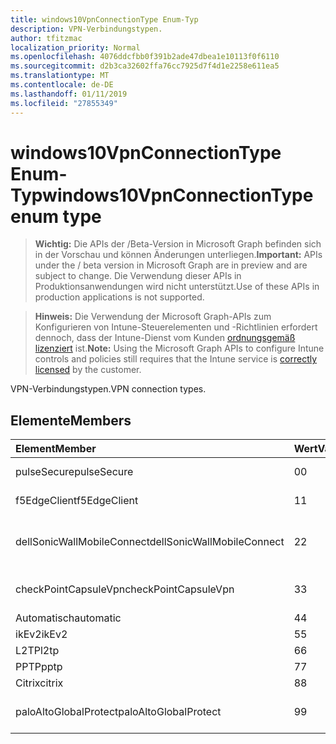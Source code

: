 ```yaml
---
title: windows10VpnConnectionType Enum-Typ
description: VPN-Verbindungstypen.
author: tfitzmac
localization_priority: Normal
ms.openlocfilehash: 4076ddcfbb0f391b2ade47dbea1e10113f0f6110
ms.sourcegitcommit: d2b3ca32602ffa76cc7925d7f4d1e2258e611ea5
ms.translationtype: MT
ms.contentlocale: de-DE
ms.lasthandoff: 01/11/2019
ms.locfileid: "27855349"
---
```

# <a name="windows10vpnconnectiontype-enum-type"></a><span data-ttu-id="810e4-103">windows10VpnConnectionType Enum-Typ</span><span class="sxs-lookup"><span data-stu-id="810e4-103">windows10VpnConnectionType enum type</span></span>

> <span data-ttu-id="810e4-104">**Wichtig:** Die APIs der /Beta-Version in Microsoft Graph befinden sich in der Vorschau und können Änderungen unterliegen.</span><span class="sxs-lookup"><span data-stu-id="810e4-104">**Important:** APIs under the / beta version in Microsoft Graph are in preview and are subject to change.</span></span> <span data-ttu-id="810e4-105">Die Verwendung dieser APIs in Produktionsanwendungen wird nicht unterstützt.</span><span class="sxs-lookup"><span data-stu-id="810e4-105">Use of these APIs in production applications is not supported.</span></span>

> <span data-ttu-id="810e4-106">**Hinweis:** Die Verwendung der Microsoft Graph-APIs zum Konfigurieren von Intune-Steuerelementen und -Richtlinien erfordert dennoch, dass der Intune-Dienst vom Kunden [ordnungsgemäß lizenziert](https://go.microsoft.com/fwlink/?linkid=839381) ist.</span><span class="sxs-lookup"><span data-stu-id="810e4-106">**Note:** Using the Microsoft Graph APIs to configure Intune controls and policies still requires that the Intune service is [correctly licensed](https://go.microsoft.com/fwlink/?linkid=839381) by the customer.</span></span>

<span data-ttu-id="810e4-107">VPN-Verbindungstypen.</span><span class="sxs-lookup"><span data-stu-id="810e4-107">VPN connection types.</span></span>
## <a name="members"></a><span data-ttu-id="810e4-108">Elemente</span><span class="sxs-lookup"><span data-stu-id="810e4-108">Members</span></span>
|<span data-ttu-id="810e4-109">Element</span><span class="sxs-lookup"><span data-stu-id="810e4-109">Member</span></span>|<span data-ttu-id="810e4-110">Wert</span><span class="sxs-lookup"><span data-stu-id="810e4-110">Value</span></span>|<span data-ttu-id="810e4-111">Beschreibung</span><span class="sxs-lookup"><span data-stu-id="810e4-111">Description</span></span>|
|:---|:---|:---|
|<span data-ttu-id="810e4-112">pulseSecure</span><span class="sxs-lookup"><span data-stu-id="810e4-112">pulseSecure</span></span>|<span data-ttu-id="810e4-113">0</span><span class="sxs-lookup"><span data-stu-id="810e4-113">0</span></span>|<span data-ttu-id="810e4-114">Pulse sichern.</span><span class="sxs-lookup"><span data-stu-id="810e4-114">Pulse Secure.</span></span>|
|<span data-ttu-id="810e4-115">f5EdgeClient</span><span class="sxs-lookup"><span data-stu-id="810e4-115">f5EdgeClient</span></span>|<span data-ttu-id="810e4-116">1</span><span class="sxs-lookup"><span data-stu-id="810e4-116">1</span></span>|<span data-ttu-id="810e4-117">F5-Edge-Client.</span><span class="sxs-lookup"><span data-stu-id="810e4-117">F5 Edge Client.</span></span>|
|<span data-ttu-id="810e4-118">dellSonicWallMobileConnect</span><span class="sxs-lookup"><span data-stu-id="810e4-118">dellSonicWallMobileConnect</span></span>|<span data-ttu-id="810e4-119">2</span><span class="sxs-lookup"><span data-stu-id="810e4-119">2</span></span>|<span data-ttu-id="810e4-120">Dell SonicWALL Mobile Verbindung.</span><span class="sxs-lookup"><span data-stu-id="810e4-120">Dell SonicWALL Mobile Connection.</span></span>|
|<span data-ttu-id="810e4-121">checkPointCapsuleVpn</span><span class="sxs-lookup"><span data-stu-id="810e4-121">checkPointCapsuleVpn</span></span>|<span data-ttu-id="810e4-122">3</span><span class="sxs-lookup"><span data-stu-id="810e4-122">3</span></span>|<span data-ttu-id="810e4-123">Überprüfen Sie Punkt "Kapseln" VPN.</span><span class="sxs-lookup"><span data-stu-id="810e4-123">Check Point Capsule VPN.</span></span>|
|<span data-ttu-id="810e4-124">Automatisch</span><span class="sxs-lookup"><span data-stu-id="810e4-124">automatic</span></span>|<span data-ttu-id="810e4-125">4</span><span class="sxs-lookup"><span data-stu-id="810e4-125">4</span></span>|<span data-ttu-id="810e4-126">Automatisch.</span><span class="sxs-lookup"><span data-stu-id="810e4-126">Automatic.</span></span>|
|<span data-ttu-id="810e4-127">ikEv2</span><span class="sxs-lookup"><span data-stu-id="810e4-127">ikEv2</span></span>|<span data-ttu-id="810e4-128">5</span><span class="sxs-lookup"><span data-stu-id="810e4-128">5</span></span>|<span data-ttu-id="810e4-129">IKEv2.</span><span class="sxs-lookup"><span data-stu-id="810e4-129">IKEv2.</span></span>|
|<span data-ttu-id="810e4-130">L2TP</span><span class="sxs-lookup"><span data-stu-id="810e4-130">l2tp</span></span>|<span data-ttu-id="810e4-131">6</span><span class="sxs-lookup"><span data-stu-id="810e4-131">6</span></span>|<span data-ttu-id="810e4-132">L2TP.</span><span class="sxs-lookup"><span data-stu-id="810e4-132">L2TP.</span></span>|
|<span data-ttu-id="810e4-133">PPTP</span><span class="sxs-lookup"><span data-stu-id="810e4-133">pptp</span></span>|<span data-ttu-id="810e4-134">7</span><span class="sxs-lookup"><span data-stu-id="810e4-134">7</span></span>|<span data-ttu-id="810e4-135">PPTP.</span><span class="sxs-lookup"><span data-stu-id="810e4-135">PPTP.</span></span>|
|<span data-ttu-id="810e4-136">Citrix</span><span class="sxs-lookup"><span data-stu-id="810e4-136">citrix</span></span>|<span data-ttu-id="810e4-137">8</span><span class="sxs-lookup"><span data-stu-id="810e4-137">8</span></span>|<span data-ttu-id="810e4-138">Citrix.</span><span class="sxs-lookup"><span data-stu-id="810e4-138">Citrix.</span></span>|
|<span data-ttu-id="810e4-139">paloAltoGlobalProtect</span><span class="sxs-lookup"><span data-stu-id="810e4-139">paloAltoGlobalProtect</span></span>|<span data-ttu-id="810e4-140">9</span><span class="sxs-lookup"><span data-stu-id="810e4-140">9</span></span>|<span data-ttu-id="810e4-141">Palo Alto Netzwerke GlobalProtect.</span><span class="sxs-lookup"><span data-stu-id="810e4-141">Palo Alto Networks GlobalProtect.</span></span>|





